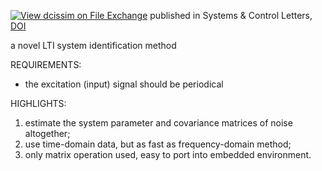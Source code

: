 [![View dcissim on File Exchange](https://www.mathworks.com/matlabcentral/images/matlab-file-exchange.svg)](https://ww2.mathworks.cn/matlabcentral/fileexchange/132473-dcissim)
published in Systems \& Control Letters, [DOI](https://doi.org/10.1016/j.sysconle.2023.105641)

a novel LTI system identification method

REQUIREMENTS:

- the excitation (input) signal should be periodical

HIGHLIGHTS:

1. estimate the system parameter and covariance matrices of noise altogether;
2. use time-domain data, but as fast as frequency-domain method;
3. only matrix operation used, easy to port into embedded environment.

